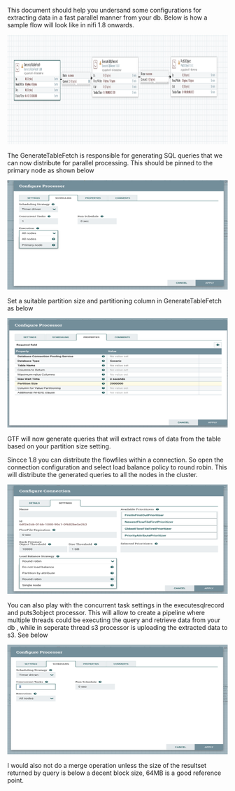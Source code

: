 This document should help you undersand some configurations for extracting data in a fast parallel manner from your db. Below is how a sample flow will look like in nifi 1.8 onwards.

<img src="Screen%20Shot%202019-06-19%20at%2012.16.45%20AM.png" alt="nifi flow" width="1000" height="250">

The GenerateTableFetch is responsible for generating SQL queries that we can now distribute for parallel processing. This should be pinned to the primary node as shown below

<img src="Screen%20Shot%202019-06-19%20at%2012.21.24%20AM.png" alt="pin to primary" width="1000" height="250">

Set a suitable partition size and partitioning column in GenerateTableFetch as below

<img src="Screen%20Shot%202019-06-19%20at%2012.22.12%20AM.png" alt="partition" width="1000" height="250">


GTF will now generate queries that will extract rows of data from the table based on your partition size setting.


Sincce 1.8 you can distribute the flowfiles within a connection. So open the connection configuration and select load balance policy to round robin. This will distribute the generated queries to all the nodes in the cluster.

<img src="Screen%20Shot%202019-06-19%20at%2012.28.38%20AM.png" alt="distribute" width="1000" height="250">


You can also play with the concurrent task settings in the executesqlrecord and puts3object processor. This will allow to create a pipeline where multiple threads could be executing the query and retrieve data from your db , while in seperate thread s3 processor is uploading the extracted data to s3. See below

<img src="Screen%20Shot%202019-06-19%20at%2012.27.51%20AM.png" alt="distribute" width="1000" height="250">

I would also not do a merge operation unless the size of the resultset returned by query is below a decent block size, 64MB is a good reference point.
